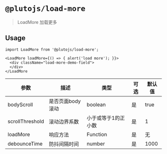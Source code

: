 # `@plutojs/load-more`

> LoadMore 加载更多 

## Usage

```
import LoadMore from '@plutojs/load-more';

<LoadMore loadMore={() => { alert('load more'); }}>
  <div className="load-more-demo-field">
  </div>
</LoadMore
```

| 参数 | 描述 | 类型 | 可选 | 默认值 |
| ---- | ---- | ---- | ---- | ---- |
| bodyScroll | 是否页面body滚动 | boolean | 是 | true |
| scrollThreshold | 滚动边界系数 | 小于或等于1的正小数 | 是 | 1 |
| loadMore | 响应方法 | Function | 是 | 无 |
| debounceTime | 防抖间隔时间 | number | 是 | 1000 |
